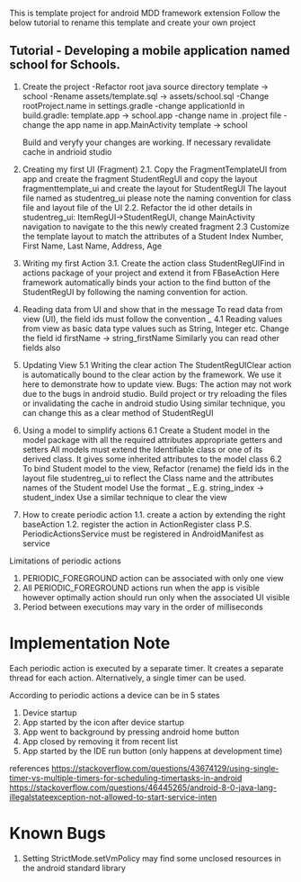 This is template project for android MDD framework extension
Follow the below tutorial to rename this template and create your own project 

Tutorial - Developing a mobile application named school for Schools.
---------

1. Create the project
   -Refactor root java source directory template -> school
   -Rename assets/template.sql -> assets/school.sql
   -Change rootProject.name in settings.gradle
   -change applicationId in build.gradle: template.app -> school.app
   -change name in .project file
   -change the app name in app.MainActivity   template -> school

   Build and veryfy your changes are working. If necessary revalidate cache in andrioid studio

2. Creating my first UI (Fragment)
   2.1. Copy the FragmentTemplateUI from app and create the fragment StudentRegUI  and copy the layout fragmenttemplate_ui and create the layout for StudentRegUI The layout file named as studentreg_ui
        please note the naming convention for class file and layout file of the UI
   2.2. Refactor the id other details in studentreg_ui: ItemRegUI->StudentRegUI, change MainActivity navigation to navigate to the this newly created fragment
   2.3  Customize the template layout to match the attributes of a Student Index Number, First Name, Last Name, Address, Age

3. Writing my first Action
   3.1. Create the action class StudentRegUIFind  in actions package of your project and extend it from FBaseAction
        Here framework automatically binds your action to the find button of the StudentRegUI by following the naming convention <UIName><buttonId>  for action.

4. Reading data from UI and show that in the message
   To read data from view (UI), the field ids must follow the convention <ClassNameInFirstLetterSmall>_<identifier>
   4.1 Reading values from view as basic data type values such as String, Integer etc.
       Change the field id firstName -> string_firstName
       Similarly you can read other fields also

5. Updating View
   5.1 Writing the clear action
       The StudentRegUIClear action is automatically bound to the clear action by the framework. We use it here to demonstrate how to update view.
       Bugs: The action may not work due to the bugs in android studio. Build project or try reloading the files or invalidating the cache in android studio
       Using similar technique, you can change this as a clear method of StudentRegUI

6. Using a model to simplify actions
   6.1 Create a Student model in the model package with all the required attributes appropriate getters and setters
       All models must extend the Identifiable class or one of its derived class. It gives some inherited attributes to the model class
   6.2 To bind Student model to the view, Refactor (rename) the field ids in the layout file studentreg_ui to reflect the Class name and the attributes names of the Student model
       Use the format <ClassNameInFirstLetterSmall>_<identifier> E.g. string_index -> student_index
       Use a similar technique to clear the view
       
  


       







1. How to create periodic action
1.1. create a action by extending the right baseAction
1.2. register the action in ActionRegister class
P.S. PeriodicActionsService must be registered in AndroidManifest as service


Limitations of periodic actions
1. PERIODIC_FOREGROUND action can be associated with only one view
2. All PERIODIC_FOREGROUND actions run when the app is visible however
optimally action should run only when the associated UI visible
3. Period between executions may vary in the order of milliseconds


Implementation Note
===================
Each periodic action is executed by a separate timer. It creates a separate thread for each action.
Alternatively, a single timer can be used.

According to periodic actions a device can be in 5 states
1. Device startup
2. App started by the icon after device startup
3. App went to background by pressing android home button
4. App closed by removing it from recent list
5. App started by the IDE run button (only happens at development time)


references
https://stackoverflow.com/questions/43674129/using-single-timer-vs-multiple-timers-for-scheduling-timertasks-in-android
https://stackoverflow.com/questions/46445265/android-8-0-java-lang-illegalstateexception-not-allowed-to-start-service-inten




Known Bugs
===========
1. Setting StrictMode.setVmPolicy  may find some unclosed resources in the android standard library